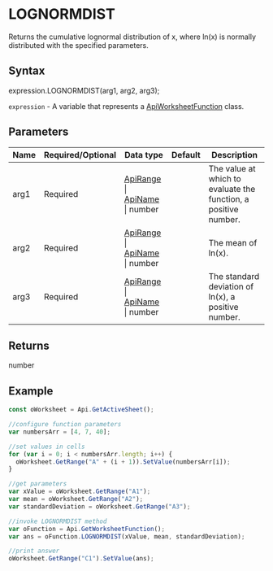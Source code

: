 # LOGNORMDIST

Returns the cumulative lognormal distribution of x, where ln(x) is normally distributed with the specified parameters.

## Syntax

expression.LOGNORMDIST(arg1, arg2, arg3);

`expression` - A variable that represents a [ApiWorksheetFunction](../ApiWorksheetFunction.md) class.

## Parameters

| **Name** | **Required/Optional** | **Data type** | **Default** | **Description** |
| ------------- | ------------- | ------------- | ------------- | ------------- |
| arg1 | Required | [ApiRange](../../ApiRange/ApiRange.md) &#124; [ApiName](../../ApiName/ApiName.md) &#124; number |  | The value at which to evaluate the function, a positive number. |
| arg2 | Required | [ApiRange](../../ApiRange/ApiRange.md) &#124; [ApiName](../../ApiName/ApiName.md) &#124; number |  | The mean of ln(x). |
| arg3 | Required | [ApiRange](../../ApiRange/ApiRange.md) &#124; [ApiName](../../ApiName/ApiName.md) &#124; number |  | The standard deviation of ln(x), a positive number. |

## Returns

number

## Example



```javascript
const oWorksheet = Api.GetActiveSheet();

//configure function parameters
var numbersArr = [4, 7, 40];

//set values in cells
for (var i = 0; i < numbersArr.length; i++) {
  oWorksheet.GetRange("A" + (i + 1)).SetValue(numbersArr[i]);
}

//get parameters
var xValue = oWorksheet.GetRange("A1");
var mean = oWorksheet.GetRange("A2");
var standardDeviation = oWorksheet.GetRange("A3");

//invoke LOGNORMDIST method
var oFunction = Api.GetWorksheetFunction();
var ans = oFunction.LOGNORMDIST(xValue, mean, standardDeviation);

//print answer
oWorksheet.GetRange("C1").SetValue(ans);

```
